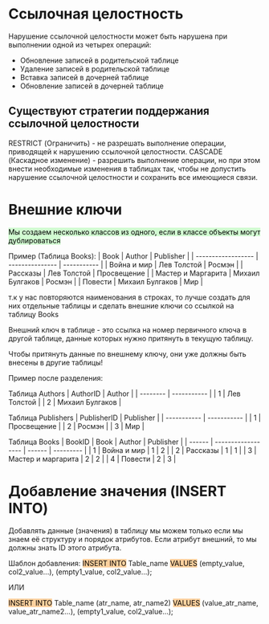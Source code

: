 # Ссылочная целостность
Нарушение ссылочной целостности может быть нарушена при выполнении одной из четырех операций:
- Обновление записей в родительской таблице
- Удаление записей в родительской таблице
- Вставка записей в дочерней таблице
- Обновление записей в дочерней таблице

## Существуют стратегии поддержания ссылочной целостности

RESTRICT (Ограничить) - не разрешать выполнение операции, приводящей к нарушению ссылочной целостности.
CASCADE (Каскадное изменение) - разрешить выполнение операции, но при этом внести необходимые изменения в таблицах так, чтобы не допустить нарушение ссылочной целостности и сохранить все имеющиеся связи.

# Внешние ключи
<mark style="background: #BBFABBA6;">Мы создаем несколько классов из одного, если в классе объекты могут дублироваться</mark> 

Пример (Таблица Books):
| Book               | Author          | Publisher   |
| ------------------ | --------------- | ----------- |
| Война и мир        | Лев Толстой     | Росмэн      |
| Рассказы           | Лев Толстой     | Просвещение |
| Мастер и Маргарита | Михаил Булгаков | Росмэн      |
| Повести            | Михаил Булгаков | Мир         |

т.к у нас повторяются наименования в строках, то лучше создать для них отдельные таблицы и сделать внешние ключи со ссылкой на таблицу Books

Внешний ключ в таблице - это ссылка на номер первичного ключа в другой таблице, данные которых нужно притянуть в текущую таблицу.

Чтобы притянуть данные по внешнему ключу, они уже должны быть внесены в другие таблицы!


Пример после разделения:

Таблица Authors
| AuthorID | Author      |
| -------- | ----------- |
| 1        | Лев Толстой |
| 2        | Михаил Булгаков            |

Таблица Publishers
| PublisherID | Publisher   |
| ----------- | ----------- |
| 1           | Просвещение |
| 2           | Росмэн      |
| 3           | Мир            |

Таблица Books
| BookID | Book               | Author | Publisher |
| ------ | ------------------ | ------ | --------- |
| 1      | Война и мир        | 1      | 2         |
| 2      | Рассказы           | 1      | 1         |
| 3      | Мастер и маргарита | 2      | 2         |
| 4      | Повести            | 2      | 3          |

# Добавление значения (INSERT INTO)

Добавлять данные (значения) в таблицу мы можем только если мы знаем её структуру и порядок атрибутов.
Если атрибут внешний, то мы должны знать ID этого атрибута.

Шаблон добавления:
<mark style="background: #FFB86CA6;">INSERT INTO</mark> Table_name
<mark style="background: #FFB86CA6;">VALUES</mark> (empty_value, col2_value...),
    (empty1_value, col2_value...);

ИЛИ

<mark style="background: #FFB86CA6;">INSERT INTO</mark> Table_name (atr_name, atr_name2)
<mark style="background: #FFB86CA6;">VALUES</mark> (value_atr_name, value_atr_name2...),
    (empty1_value, col2_value...);

